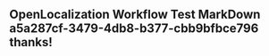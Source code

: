 <properties
ms.topic="hero-topic1"
ms.test1="hero-topic"
ms.test2="test"/>

## OpenLocalization Workflow Test MarkDown a5a287cf-3479-4db8-b377-cbb9bfbce796 thanks!
